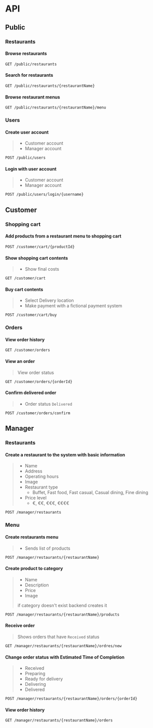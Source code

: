 # API

## Public

### Restaurants

#### Browse restaurants

`GET /public/restaurants`

#### Search for restaurants

`GET /public/restaurants/{restaurantName}`

#### Browse restaurant menus

`GET /public/restaurants/{restaurantName}/menu`

### Users

#### Create user account

> - Customer account
> - Manager account

`POST /public/users`

#### Login with user account

> - Customer account
> - Manager account

`POST /public/users/login/{username}`


## Customer

### Shopping cart

#### Add products from a restaurant menu to shopping cart

`POST /customer/cart/{productId}`

#### Show shopping cart contents

> - Show final costs

`GET /customer/cart`

#### Buy cart contents

> - Select Delivery location
> - Make payment with a fictional payment system

`POST /customer/cart/buy`

### Orders

#### View order history

`GET /customer/orders`

#### View an order

> View order status

`GET /customer/orders/{orderId}`

#### Confirm delivered order

> - Order status `Delivered`

`POST /customer/orders/confirm`


## Manager

### Restaurants

#### Create a restaurant to the system with basic information

> - Name
> - Address
> - Operating hours
> - Image
> - Restaurant type
>   - Buffet, Fast food, Fast casual, Casual dining, Fine dining
> - Price level
>   - €, €€, €€€, €€€€

`POST /manager/restaurants`

### Menu

#### Create restaurants menu

> - Sends list of products

`POST /manager/restaurants/{restaurantName}`

#### Create product to category

> - Name
> - Description
> - Price
> - Image
>
> if category doesn't exist backend creates it

`POST /manager/restaurants/{restaurantName}/products`

#### Receive order

> Shows orders that have `Received` status

`GET /manager/restaurants/{restaurantName}/ordres/new`

#### Change order status with Estimated Time of Completion

> - Received
> - Preparing
> - Ready for delivery
> - Delivering
> - Delivered

`POST /manager/restaurants/{restaurantName}/orders/{orderId}`

#### View order history

`GET /manager/restaurants/{restaurantName}/orders`

